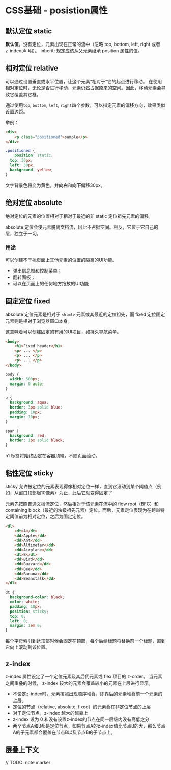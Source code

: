 # CSS基础 - posistion属性

## 默认定位 static
**默认值**。没有定位，元素出现在正常的流中（忽略 top, bottom, left, right 或者 z-index 声 明）。 inherit: 规定应该从父元素继承 position 属性的值。


## 相对定位 relative
可以通过设置垂直或水平位置，让这个元素“相对于”它的起点进行移动。 在使用相对定位时，无论是否进行移动，元素仍然占据原来的空间。因此，移动元素会导致它覆盖其它框。

通过使用`top`, `bottom`, `left`, `right`四个参数，可以指定元素的偏移方向，效果类似设置边距。

举例：
```html
<div>
    <p class="positioned">sample</p>
</div>
```
```css
.positioned {
    position: static;
  top: 30px;
  left: 30px;
  background: yellow;
}
```
文字背景色将变为黄色，并**向右**和**向下**偏移30px。


## 绝对定位 absolute
绝对定位的元素的位置相对于相对于最近的非 static 定位祖先元素的偏移。

absolute 定位会使元素脱离文档流，因此不占据空间。相反，它位于它自己的层，独立于一切。

### 用途
可以创建不干扰页面上其他元素的位置的隔离的UI功能。

- 弹出信息框和控制菜单；
- 翻转面板；
- 可以在页面上的任何地方拖放的UI功能

## 固定定位 fixed
absolute 定位元素是相对于 `<html>` 元素或其最近的定位祖先，而 fixed 定位固定元素则是相对于浏览器窗口本身。

这意味着可以创建固定的有用的UI项目，如持久导航菜单。

```html
<body>
    <h1>Fixed header</h1>
    <p> ... </p>
    <p> ... </p>
    <p> ... </p>
</body>
```
```css
body {
  width: 500px;
  margin: 0 auto;
}

p {
  background: aqua;
  border: 3px solid blue;
  padding: 10px;
  margin: 10px;
}

span {
  background: red;
  border: 1px solid black;
}
```
h1 标签将始终固定在容器顶端，不随页面滚动。

## 粘性定位 sticky
sticky 允许被定位的元素表现得像相对定位一样，直到它滚动到某个阈值点（例如，从窗口顶部起1​​0像素）为止，此后它就变得固定了

元素先按照普通文档流定位，然后相对于该元素在流中的 flow root（BFC）和 containing block（最近的块级祖先元素）定位。而后，元素定位表现为在跨越特定阈值前为相对定位，之后为固定定位。

```html
<dl>
    <dt>A</dt>
    <dd>Apple</dd>
    <dd>Ant</dd>
    <dd>Altimeter</dd>
    <dd>Airplane</dd>
    <dt>B</dt>
    <dd>Bird</dd>
    <dd>Buzzard</dd>
    <dd>Bee</dd>
    <dd>Banana</dd>
    <dd>Beanstalk</dd>
</dl>
```
```css
dt {
  background-color: black;
  color: white;
  padding: 10px;
  position: sticky;
  top: 0;
  left: 0;
  margin: 1em 0;
}
```

每个字母索引到达顶部时候会固定在顶部，每个后续标题将替换前一个标题，直到它向上滚动到该位置。

## z-index
z-index 属性设定了一个定位元素及其后代元素或 flex 项目的 z-order。 当元素之间重叠的时候， z-index 较大的元素会覆盖较小的元素在上层进行显示。

- 不设定z-index时，元素按照出现顺序堆叠，即靠后的元素堆叠前一个元素的上层。
- 定位的节点（relative, absolute, fixed）的元素叠在非定位节点的上层
- 对于定位节点，z-index 越大的越靠上
- z-index 设为 0 和没有设置z-index的节点在同一层级内没有高低之分
- 两个节点A和B都是定位节点，如果节点A的z-index值比节点B的大，那么节点A的子元素都会覆盖在节点B以及节点B的子节点上。

## 层叠上下文

// TODO: note marker